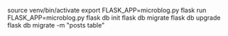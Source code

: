 source venv/bin/activate
export FLASK_APP=microblog.py
flask run
FLASK_APP=microblog.py
flask db init
flask db migrate
flask db upgrade
flask db migrate -m "posts table"
